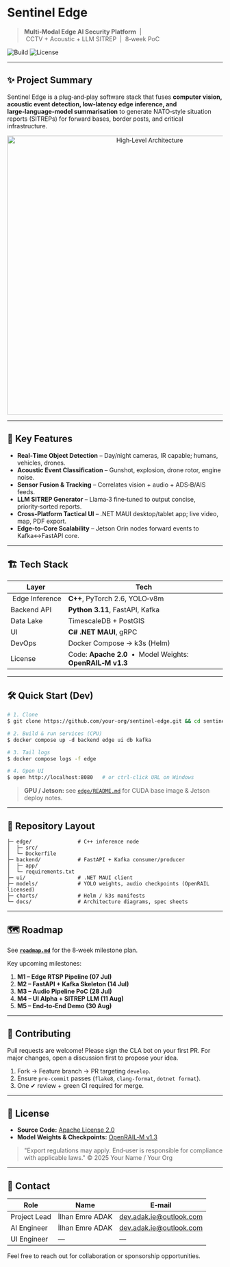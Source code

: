 # Sentinel Edge

> **Multi‑Modal Edge AI Security Platform**  |  CCTV + Acoustic + LLM SITREP  |  8‑week PoC

![Build](https://img.shields.io/github/actions/workflow/status/your‑org/sentinel‑edge/build.yml?branch=main)
![License](https://img.shields.io/github/license/your‑org/sentinel‑edge)

---

## ✨ Project Summary

Sentinel Edge is a plug‑and‑play software stack that fuses **computer vision, acoustic event detection, low‑latency edge inference, and large‑language‑model summarisation** to generate NATO‑style situation reports (SITREPs) for forward bases, border posts, and critical infrastructure.

<p align="center"><img src="docs/architecture.svg" width="650" alt="High‑Level Architecture"></p>

---

## 🚀 Key Features

* **Real‑Time Object Detection** – Day/night cameras, IR capable; humans, vehicles, drones.
* **Acoustic Event Classification** – Gunshot, explosion, drone rotor, engine noise.
* **Sensor Fusion & Tracking** – Correlates vision + audio + ADS‑B/AIS feeds.
* **LLM SITREP Generator** – Llama‑3 fine‑tuned to output concise, priority‑sorted reports.
* **Cross‑Platform Tactical UI** – .NET MAUI desktop/tablet app; live video, map, PDF export.
* **Edge‑to‑Core Scalability** – Jetson Orin nodes forward events to Kafka↔FastAPI core.

---

## 🏗️ Tech Stack

| Layer           | Tech                                                        |
| --------------- | ----------------------------------------------------------- |
|  Edge Inference | **C++**, PyTorch 2.6, YOLO‑v8m                              |
| Backend API     | **Python 3.11**, FastAPI, Kafka                             |
| Data Lake       | TimescaleDB + PostGIS                                       |
| UI              | **C# .NET MAUI**, gRPC                                      |
| DevOps          | Docker Compose → k3s (Helm)                                 |
| License         | Code: **Apache 2.0**  •  Model Weights: **OpenRAIL‑M v1.3** |

---

## 🛠️ Quick Start (Dev)

```bash
# 1. Clone
$ git clone https://github.com/your‑org/sentinel‑edge.git && cd sentinel‑edge

# 2. Build & run services (CPU)
$ docker compose up ‑d backend edge ui db kafka

# 3. Tail logs
$ docker compose logs -f edge

# 4. Open UI
$ open http://localhost:8080   # or ctrl‑click URL on Windows
```

> **GPU / Jetson:** see [`edge/README.md`](edge/README.md) for CUDA base image & Jetson deploy notes.

---

## 📂 Repository Layout

```
├─ edge/               # C++ inference node
│  ├─ src/
│  └─ Dockerfile
├─ backend/            # FastAPI + Kafka consumer/producer
│  ├─ app/
│  └─ requirements.txt
├─ ui/                 # .NET MAUI client
├─ models/             # YOLO weights, audio checkpoints (OpenRAIL licensed)
├─ charts/             # Helm / k3s manifests
└─ docs/               # Architecture diagrams, spec sheets
```

---

## 🗺️ Roadmap

See **[`roadmap.md`](roadmap.md)** for the 8‑week milestone plan.

Key upcoming milestones:

1. **M1 – Edge RTSP Pipeline (07 Jul)**
2. **M2 – FastAPI + Kafka Skeleton (14 Jul)**
3. **M3 – Audio Pipeline PoC (28 Jul)**
4. **M4 – UI Alpha + SITREP LLM (11 Aug)**
5. **M5 – End‑to‑End Demo (30 Aug)**

---

## 🤝 Contributing

Pull requests are welcome! Please sign the CLA bot on your first PR.
For major changes, open a discussion first to propose your idea.

1. Fork → Feature branch → PR targeting `develop`.
2. Ensure `pre‑commit` passes (`flake8`, `clang‑format`, `dotnet format`).
3. One ✔ review + green CI required for merge.

---

## 📜 License

* **Source Code:** [Apache License 2.0](LICENSE)
* **Model Weights & Checkpoints:** [OpenRAIL‑M v1.3](models/LICENSE_MODEL)

> "Export regulations may apply. End‑user is responsible for compliance with applicable laws."
> © 2025 Your Name / Your Org

---

## 📧 Contact

| Role         | Name  | E‑mail                                    |
| ------------ | ----- | ----------------------------------------- |
| Project Lead | İlhan Emre ADAK | [dev.adak.ie@outlook.com](mailto:dev.adak.ie@outlook.com) |
| AI Engineer  | İlhan Emre ADAK | [dev.adak.ie@outlook.com](mailto:dev.adak.ie@outlook.com) |
| UI Engineer  | —     | —                                         |

Feel free to reach out for collaboration or sponsorship opportunities.
